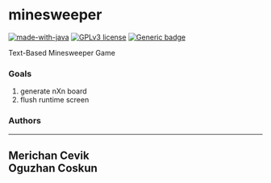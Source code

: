 # minesweeper
[![made-with-java](https://img.shields.io/badge/Made%20with-Java-1f425f.svg)](https://www.java.com/)
[![GPLv3 license](https://img.shields.io/badge/License-GPLv3-blue.svg)](http://perso.crans.org/besson/LICENSE.html)
[![Generic badge](https://img.shields.io/badge/Status-Development-red.svg)](https://nsource.dev/intothefire)

Text-Based Minesweeper Game

### Goals
1. generate nXn board
2. flush runtime screen

### Authors

---
Merichan Cevik\
Oguzhan Coskun
---
